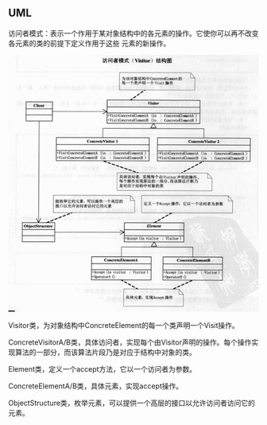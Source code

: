 ##  UML

访问者模式：表示一个作用于某对象结构中的各元素的操作。它使你可以再不改变各元素的类的前提下定义作用于这些 元素的新操作。



![image-20210115234445196](images/image-20210115234445196.png)



Visitor类，为对象结构中ConcreteElement的每一个类声明一个Visit操作。

ConcreteVisitorA/B类，具体访问者，实现每个由Visitor声明的操作。每个操作实现算法的一部分，而该算法片段乃是对应于结构中对象的类。

Element类，定义一个accept方法，它以一个访问者为参数。

ConcreteElementA/B类，具体元素，实现accept操作。

ObjectStructure类，枚举元素，可以提供一个高层的接口以允许访问者访问它的元素。